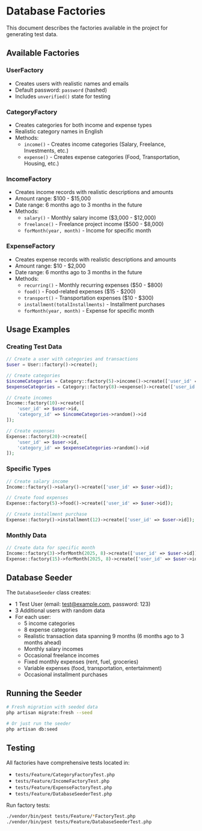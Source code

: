 # Database Factories

This document describes the factories available in the project for generating test data.

## Available Factories

### UserFactory
- Creates users with realistic names and emails
- Default password: `password` (hashed)
- Includes `unverified()` state for testing

### CategoryFactory
- Creates categories for both income and expense types
- Realistic category names in English
- Methods:
  - `income()` - Creates income categories (Salary, Freelance, Investments, etc.)
  - `expense()` - Creates expense categories (Food, Transportation, Housing, etc.)

### IncomeFactory
- Creates income records with realistic descriptions and amounts
- Amount range: $100 - $15,000
- Date range: 6 months ago to 3 months in the future
- Methods:
  - `salary()` - Monthly salary income ($3,000 - $12,000)
  - `freelance()` - Freelance project income ($500 - $8,000)
  - `forMonth(year, month)` - Income for specific month

### ExpenseFactory
- Creates expense records with realistic descriptions and amounts
- Amount range: $10 - $2,000
- Date range: 6 months ago to 3 months in the future
- Methods:
  - `recurring()` - Monthly recurring expenses ($50 - $800)
  - `food()` - Food-related expenses ($15 - $200)
  - `transport()` - Transportation expenses ($10 - $300)
  - `installment(totalInstallments)` - Installment purchases
  - `forMonth(year, month)` - Expense for specific month

## Usage Examples

### Creating Test Data

```php
// Create a user with categories and transactions
$user = User::factory()->create();

// Create categories
$incomeCategories = Category::factory(5)->income()->create(['user_id' => $user->id]);
$expenseCategories = Category::factory(8)->expense()->create(['user_id' => $user->id]);

// Create incomes
Income::factory(10)->create([
    'user_id' => $user->id,
    'category_id' => $incomeCategories->random()->id
]);

// Create expenses
Expense::factory(20)->create([
    'user_id' => $user->id,
    'category_id' => $expenseCategories->random()->id
]);
```

### Specific Types

```php
// Create salary income
Income::factory()->salary()->create(['user_id' => $user->id]);

// Create food expenses
Expense::factory(5)->food()->create(['user_id' => $user->id]);

// Create installment purchase
Expense::factory()->installment(12)->create(['user_id' => $user->id]);
```

### Monthly Data

```php
// Create data for specific month
Income::factory(3)->forMonth(2025, 8)->create(['user_id' => $user->id]);
Expense::factory(15)->forMonth(2025, 8)->create(['user_id' => $user->id]);
```

## Database Seeder

The `DatabaseSeeder` class creates:
- 1 Test User (email: test@example.com, password: 123)
- 3 Additional users with random data
- For each user:
  - 5 income categories
  - 8 expense categories
  - Realistic transaction data spanning 9 months (6 months ago to 3 months ahead)
  - Monthly salary incomes
  - Occasional freelance incomes
  - Fixed monthly expenses (rent, fuel, groceries)
  - Variable expenses (food, transportation, entertainment)
  - Occasional installment purchases

## Running the Seeder

```bash
# Fresh migration with seeded data
php artisan migrate:fresh --seed

# Or just run the seeder
php artisan db:seed
```

## Testing

All factories have comprehensive tests located in:
- `tests/Feature/CategoryFactoryTest.php`
- `tests/Feature/IncomeFactoryTest.php`
- `tests/Feature/ExpenseFactoryTest.php`
- `tests/Feature/DatabaseSeederTest.php`

Run factory tests:
```bash
./vendor/bin/pest tests/Feature/*FactoryTest.php
./vendor/bin/pest tests/Feature/DatabaseSeederTest.php
```
